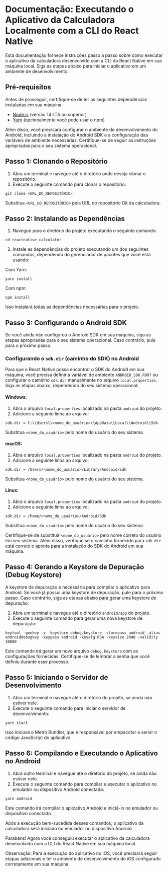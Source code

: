 # Documentação: Executando o Aplicativo da Calculadora Localmente com a CLI do React Native

Esta documentação fornece instruções passo a passo sobre como executar o aplicativo da calculadora desenvolvido com a CLI do React Native em sua máquina local. Siga as etapas abaixo para iniciar o aplicativo em um ambiente de desenvolvimento.

## Pré-requisitos

Antes de prosseguir, certifique-se de ter as seguintes dependências instaladas em sua máquina:

- [Node.js](https://nodejs.org) (versão 14 LTS ou superior)
- [Yarn](https://yarnpkg.com) (opcionalmente você pode usar o npm)

Além disso, você precisará configurar o ambiente de desenvolvimento do Android, incluindo a instalação do Android SDK e a configuração das variáveis de ambiente necessárias. Certifique-se de seguir as instruções apropriadas para o seu sistema operacional.

## Passo 1: Clonando o Repositório

1. Abra um terminal e navegue até o diretório onde deseja clonar o repositório.
2. Execute o seguinte comando para clonar o repositório:

```shell
git clone <URL_DO_REPOSITÓRIO>
```

Substitua `<URL_DO_REPOSITÓRIO>` pela URL do repositório Git da calculadora.

## Passo 2: Instalando as Dependências

1. Navegue para o diretório do projeto executando o seguinte comando:

```shell
cd reactnative-calculator
```

2. Instale as dependências do projeto executando um dos seguintes comandos, dependendo do gerenciador de pacotes que você está usando:

Com Yarn:

```shell
yarn install
```

Com npm:

```shell
npm install
```

Isso instalará todas as dependências necessárias para o projeto.

## Passo 3: Configurando o Android SDK

Se você ainda não configurou o Android SDK em sua máquina, siga as etapas apropriadas para o seu sistema operacional. Caso contrário, pule para o próximo passo.

### Configurando o `sdk.dir` (caminho do SDK) no Android

Para que o React Native possa encontrar o SDK do Android em sua máquina, você precisa definir a variável de ambiente `ANDROID_SDK_ROOT` ou configurar o caminho `sdk.dir` manualmente no arquivo `local.properties`. Siga as etapas abaixo, dependendo do seu sistema operacional:

#### Windows:

1. Abra o arquivo `local.properties` localizado na pasta `android` do projeto.
2. Adicione a seguinte linha ao arquivo:

```
sdk.dir = C:\\Users\\<nome_do_usuário>\\AppData\\Local\\Android\\Sdk
```

Substitua `<nome_do_usuário>` pelo nome do usuário do seu sistema.

#### macOS:

1. Abra o arquivo `local.properties` localizado na pasta `android` do projeto.
2. Adicione a seguinte linha ao arquivo:

```
sdk.dir = /Users/<nome_do_usuário>/Library/Android/sdk
```

Substitua `<nome_do_usuário>` pelo nome do usuário do seu sistema.

#### Linux:

1. Abra o arquivo `local.properties` localizado na pasta `android` do projeto.
2. Adicione a seguinte linha ao arquivo:

```
sdk.dir = /home/<nome_do_usuário>/Android/Sdk
```

Substitua `<nome_do_usuário>` pelo nome do usuário do seu sistema.

Certifique-se de substituir `<nome_do_usuário>` pelo nome correto do usuário em seu sistema. Além disso, verifique se o caminho fornecido para `sdk.dir` está correto e aponta para a instalação do SDK do Android em sua máquina.

## Passo 4: Gerando a Keystore de Depuração (Debug Keystore)

A keystore de depuração é necessária para compilar o aplicativo para Android. Se você já possui uma keystore de depuração, pule para o próximo passo. Caso contrário, siga as etapas abaixo para gerar uma keystore de depuração:

1. Abra um terminal e navegue até o diretório `android/app` do projeto.
2. Execute o seguinte comando para gerar uma nova keystore de depuração:

```shell
keytool -genkey -v -keystore debug.keystore -storepass android -alias androiddebugkey -keypass android -keyalg RSA -keysize 2048 -validity 10000
```

Este comando irá gerar um novo arquivo `debug.keystore` com as configurações fornecidas. Certifique-se de lembrar a senha que você definiu durante esse processo.

## Passo 5: Iniciando o Servidor de Desenvolvimento

1. Abra um terminal e navegue até o diretório do projeto, se ainda não estiver nele.
2. Execute o seguinte comando para iniciar o servidor de desenvolvimento:

```shell
yarn start
```

Isso iniciará o Metro Bundler, que é responsável por empacotar e servir o código JavaScript do aplicativo.

## Passo 6: Compilando e Executando o Aplicativo no Android

1. Abra outro terminal e navegue até o diretório do projeto, se ainda não estiver nele.
2. Execute o seguinte comando para compilar e executar o aplicativo no emulador ou dispositivo Android conectado:

```shell
yarn android
```

Este comando irá compilar o aplicativo Android e iniciá-lo no emulador ou dispositivo conectado.

Após a execução bem-sucedida desses comandos, o aplicativo da calculadora será iniciado no emulador ou dispositivo Android.

Parabéns! Agora você conseguiu executar o aplicativo da calculadora desenvolvido com a CLI do React Native em sua máquina local.

Observação: Para a execução do aplicativo no iOS, você precisará seguir etapas adicionais e ter o ambiente de desenvolvimento do iOS configurado corretamente em sua máquina.

